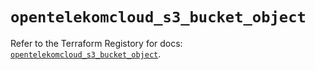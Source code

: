 # `opentelekomcloud_s3_bucket_object`

Refer to the Terraform Registory for docs: [`opentelekomcloud_s3_bucket_object`](https://registry.terraform.io/providers/opentelekomcloud/opentelekomcloud/1.34.4/docs/resources/s3_bucket_object).
